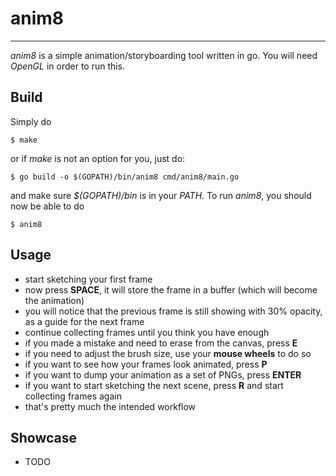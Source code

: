 # anim8
---
*anim8* is a simple animation/storyboarding tool written in go. You will need *OpenGL* in order to run this.

## Build
Simply do
```  
$ make
```
or if *make* is not an option for you, just do:
``` 
$ go build -o $(GOPATH)/bin/anim8 cmd/anim8/main.go
```
and make sure *$(GOPATH)/bin* is in your *PATH*. To run *anim8*, you should now be able to do
``` 
$ anim8
```

## Usage
- start sketching your first frame
- now press **SPACE**, it will store the frame in a buffer (which will become the animation)
- you will notice that the previous frame is still showing with 30% opacity, as a guide for the next frame
- continue collecting frames until you think you have enough
- if you made a mistake and need to erase from the canvas, press **E**
- if you need to adjust the brush size, use your **mouse wheels** to do so
- if you want to see how your frames look animated, press **P**
- if you want to dump your animation as a set of PNGs, press **ENTER**
- if you want to start sketching the next scene, press **R** and start collecting frames again
- that's pretty much the intended workflow

## Showcase
- TODO